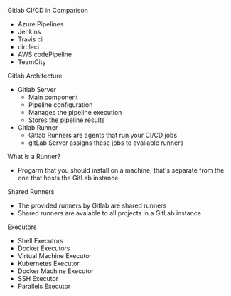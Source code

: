 Gitlab CI/CD in Comparison

+ Azure Pipelines
+ Jenkins
+ Travis ci
+ circleci
+ AWS codePipeline
+ TeamCity

Gitlab Architecture

+ Gitlab Server
  + Main component 
  + Pipeline configuration 
  + Manages the pipeline execution 
  + Stores the pipeline results
+ Gitlab Runner
  + Gitlab Runners are agents that run your CI/CD jobs
  + gitLab Server assigns these jobs to avaliable runners

What is a Runner?

+ Progarm that you should install on a machine, that's separate from the one that hosts the GitLab instance

Shared Runners

+ The provided runners by Gitlab are shared runners
+ Shared runners are avaiable to all projects in a GitLab instance

Executors

+ Shell Executors
+ Docker Executors
+ Virtual Machine Executor
+ Kubernetes Executor
+ Docker Machine Executor
+ SSH Executor
+ Parallels Executor







